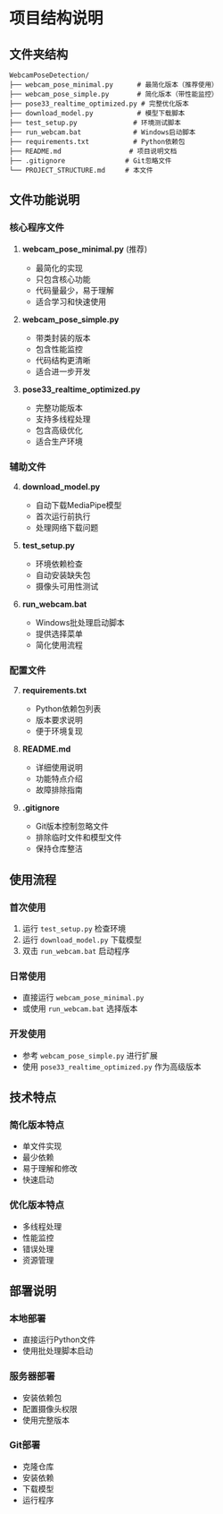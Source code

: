# 项目结构说明

## 文件夹结构
```
WebcamPoseDetection/
├── webcam_pose_minimal.py      # 最简化版本（推荐使用）
├── webcam_pose_simple.py       # 简化版本（带性能监控）
├── pose33_realtime_optimized.py # 完整优化版本
├── download_model.py           # 模型下载脚本
├── test_setup.py              # 环境测试脚本
├── run_webcam.bat             # Windows启动脚本
├── requirements.txt           # Python依赖包
├── README.md                 # 项目说明文档
├── .gitignore               # Git忽略文件
└── PROJECT_STRUCTURE.md     # 本文件
```

## 文件功能说明

### 核心程序文件
1. **webcam_pose_minimal.py** (推荐)
   - 最简化的实现
   - 只包含核心功能
   - 代码量最少，易于理解
   - 适合学习和快速使用

2. **webcam_pose_simple.py**
   - 带类封装的版本
   - 包含性能监控
   - 代码结构更清晰
   - 适合进一步开发

3. **pose33_realtime_optimized.py**
   - 完整功能版本
   - 支持多线程处理
   - 包含高级优化
   - 适合生产环境

### 辅助文件
4. **download_model.py**
   - 自动下载MediaPipe模型
   - 首次运行前执行
   - 处理网络下载问题

5. **test_setup.py**
   - 环境依赖检查
   - 自动安装缺失包
   - 摄像头可用性测试

6. **run_webcam.bat**
   - Windows批处理启动脚本
   - 提供选择菜单
   - 简化使用流程

### 配置文件
7. **requirements.txt**
   - Python依赖包列表
   - 版本要求说明
   - 便于环境复现

8. **README.md**
   - 详细使用说明
   - 功能特点介绍
   - 故障排除指南

9. **.gitignore**
   - Git版本控制忽略文件
   - 排除临时文件和模型文件
   - 保持仓库整洁

## 使用流程

### 首次使用
1. 运行 `test_setup.py` 检查环境
2. 运行 `download_model.py` 下载模型
3. 双击 `run_webcam.bat` 启动程序

### 日常使用
- 直接运行 `webcam_pose_minimal.py`
- 或使用 `run_webcam.bat` 选择版本

### 开发使用
- 参考 `webcam_pose_simple.py` 进行扩展
- 使用 `pose33_realtime_optimized.py` 作为高级版本

## 技术特点

### 简化版本特点
- 单文件实现
- 最少依赖
- 易于理解和修改
- 快速启动

### 优化版本特点
- 多线程处理
- 性能监控
- 错误处理
- 资源管理

## 部署说明

### 本地部署
- 直接运行Python文件
- 使用批处理脚本启动

### 服务器部署
- 安装依赖包
- 配置摄像头权限
- 使用完整版本

### Git部署
- 克隆仓库
- 安装依赖
- 下载模型
- 运行程序
